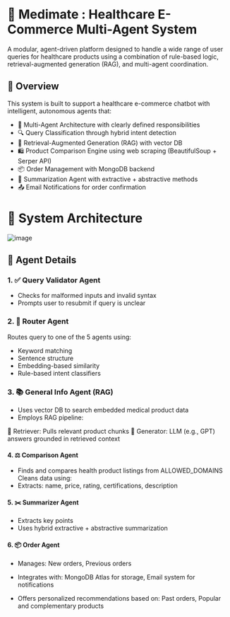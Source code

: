 # 🏥 Medimate : Healthcare E-Commerce Multi-Agent System

A modular, agent-driven platform designed to handle a wide range of user queries for healthcare products using a combination of rule-based logic, retrieval-augmented generation (RAG), and multi-agent coordination.

## 🚀 Overview

This system is built to support a healthcare e-commerce chatbot with intelligent, autonomous agents that:

- 🔁 Multi-Agent Architecture with clearly defined responsibilities
- 🔍 Query Classification through hybrid intent detection
- 🧠 Retrieval-Augmented Generation (RAG) with vector DB
- 🛍️ Product Comparison Engine using web scraping (BeautifulSoup + Serper API)
- 📦 Order Management with MongoDB backend
- 📝 Summarization Agent with extractive + abstractive methods
- 📤 Email Notifications for order confirmation

# 📐 System Architecture

![image](https://github.com/user-attachments/assets/f4915396-69ab-4efc-a7b7-03bd9c35172a)


## 🧠 Agent Details
### 1. ✅ Query Validator Agent
- Checks for malformed inputs and invalid syntax
- Prompts user to resubmit if query is unclear

### 2. 🧭 Router Agent
Routes query to one of the 5 agents using:
- Keyword matching
- Sentence structure
- Embedding-based similarity
- Rule-based intent classifiers

### 3. 📚 General Info Agent (RAG)
- Uses vector DB to search embedded medical product data
- Employs RAG pipeline:

🔎 Retriever: Pulls relevant product chunks
🧾 Generator: LLM (e.g., GPT) answers grounded in retrieved context

#### 4. ⚖️ Comparison Agent
- Finds and compares health product listings from ALLOWED_DOMAINS
Cleans data using:
- Extracts: name, price, rating, certifications, description

#### 5. ✂️ Summarizer Agent
- Extracts key points
- Uses hybrid extractive + abstractive summarization

#### 6. 📦 Order Agent
- Manages:
New orders, Previous orders

- Integrates with:
MongoDB Atlas for storage, Email system for notifications

- Offers personalized recommendations based on:
Past orders, Popular and complementary products









